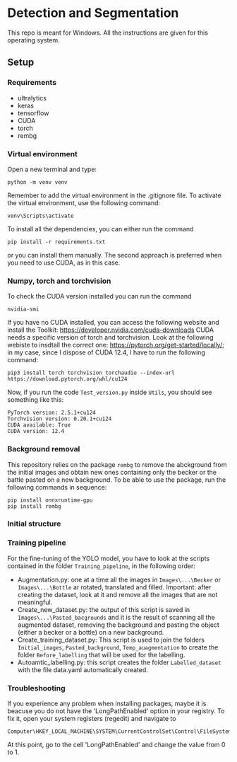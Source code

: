 # Detection and Segmentation
This repo is meant for Windows. All the instructions are given for this operating system.
## Setup
### Requirements
- ultralytics
- keras
- tensorflow
- CUDA
- torch
- rembg
### Virtual environment
Open a new terminal and type:
```
python -m venv venv
```
Remember to add the virtual environment in the .gitignore file. To activate the virtual environment, use the following command:
```
venv\Scripts\activate
```
To install all the dependencies, you can either run the command 
```
pip install -r requirements.txt
```
or you can install them manually. The second approach is preferred when you need to use CUDA, as in this case.

### Numpy, torch and torchvision
To check the CUDA version installed you can run the command
```
nvidia-smi
```
If you have no CUDA installed, you can access the following website and install the Toolkit:
https://developer.nvidia.com/cuda-downloads
CUDA needs a specific version of torch and torchvision. Look at the following webiste to insdtall the correct one:
https://pytorch.org/get-started/locally/; in my case, since I dispose of CUDA 12.4, I have to run the following command:

```
pip3 install torch torchvision torchaudio --index-url https://download.pytorch.org/whl/cu124
```
Now, if you run the code ```Test_version.py``` inside ```Utils```, you should see something like this:
```
PyTorch version: 2.5.1+cu124
Torchvision version: 0.20.1+cu124
CUDA available: True
CUDA version: 12.4
```

### Background removal
This repository relies on the package ```rembg``` to remove the abckground from the initial images and obtain new ones containing only the becker or the battle pasted on a new background. To be able to use the package, run the following commands in sequence:
```
pip install onnxruntime-gpu
pip install rembg
```

### Initial structure

### Training pipeline
For the fine-tuning of the YOLO model, you have to look at the scripts contained in the folder ```Training_pipeline```, in the following order:
- Augmentation.py: one at a time all the images in ```Images\...\Becker``` or ```Images\...\Bottle``` ar rotated, translated and filled. Important: after creating the dataset, look at it and remove all the images that are not meaningful.
- Create_new_dataset.py: the output of this script is saved in ```Images\...\Pasted_bacgrounds``` and it is the result of scanning all the augmented dataset, removing the background and pasting the object (either a becker or a bottle) on a new background.
- Create_training_dataset.py: This script is used to join the folders ```Initial_images```, ```Pasted_background```, ```Temp_auagmentation``` to create the folder ```Before_labelling``` that will be used for the labelling.
- Autoamtic_labelling.py: this script creates the folder ```Labelled_dataset``` with the file data.yaml automatically created.

### Troubleshooting
If you experience any problem when installing packages, maybe it is beacuse you do not have the 'LongPathEnabled' option in your registry. To fix it, open your system registers (regedit) and navigate to
```
Computer\HKEY_LOCAL_MACHINE\SYSTEM\CurrentControlSet\Control\FileSystem
```
At this point, go to the cell 'LongPathEnabled' and change the value from 0 to 1.
